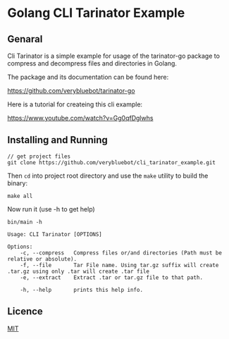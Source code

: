 # Golang CLI Tarinator Example
## Genaral
Cli Tarinator is a simple example for usage of the tarinator-go package to
compress and decompress files and directories in Golang.

The package and its documentation can be found here:

https://github.com/verybluebot/tarinator-go

Here is a tutorial for createing this cli example:

https://www.youtube.com/watch?v=Gg0qfDglwhs

## Installing and Running

```
// get project files
git clone https://github.com/verybluebot/cli_tarinator_example.git
```

Then `cd` into project root directory and use the `make` utility to build the binary:
```
make all
```

Now run it (use -h to get help)
```
bin/main -h

Usage: CLI Tarinator [OPTIONS]

Options:
    -c, --compress   Compress files or/and directories (Path must be relative or absolute).
    -f, --file       Tar File name. Using tar.gz suffix will create .tar.gz using only .tar will create .tar file
    -e, --extract    Extract .tar or tar.gz file to that path.

    -h, --help       prints this help info.
```

## Licence
[MIT](https://github.com/verybluebot/cli_tarinator_example/blob/master/LICENCE.md)